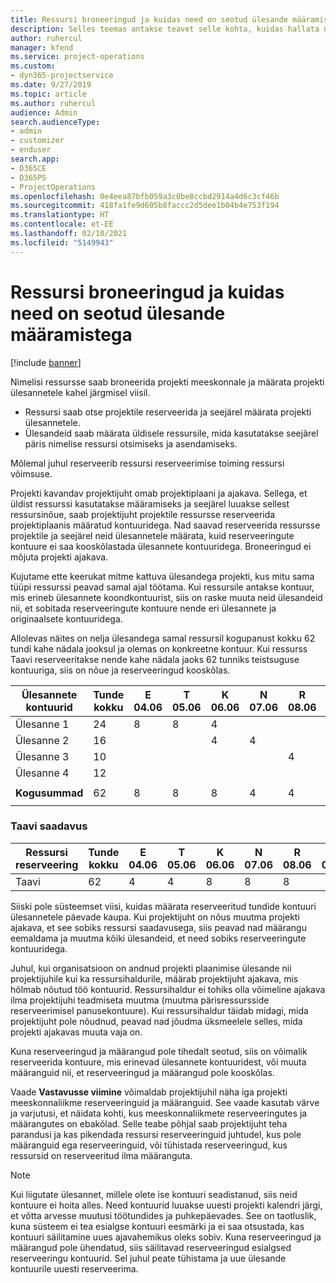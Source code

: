 ```yaml
---
title: Ressursi broneeringud ja kuidas need on seotud ülesande määramistega
description: Selles teemas antakse teavet selle kohta, kuidas hallata nimega ressursse, ressursside broneerimist ja ülesande määramist ning seda, kuidas need üksteisega seotud on.
author: ruhercul
manager: kfend
ms.service: project-operations
ms.custom:
- dyn365-projectservice
ms.date: 9/27/2019
ms.topic: article
ms.author: ruhercul
audience: Admin
search.audienceType:
- admin
- customizer
- enduser
search.app:
- D365CE
- D365PS
- ProjectOperations
ms.openlocfilehash: 0e4eea87bfb059a3c0be8ccbd2914a4d6c3cf46b
ms.sourcegitcommit: 418fa1fe9d605b8faccc2d5dee1b04b4e753f194
ms.translationtype: HT
ms.contentlocale: et-EE
ms.lasthandoff: 02/10/2021
ms.locfileid: "5149943"
---
```

# <a name="resource-bookings-and-how-they-relate-to-task-assignments"></a>Ressursi broneeringud ja kuidas need on seotud ülesande määramistega

[!include [banner](../includes/psa-now-project-operations.md)]

Nimelisi ressursse saab broneerida projekti meeskonnale ja määrata projekti ülesannetele kahel järgmisel viisil.

- Ressursi saab otse projektile reserveerida ja seejärel määrata projekti ülesannetele.
- Ülesandeid saab määrata üldisele ressursile, mida kasutatakse seejärel päris nimelise ressursi otsimiseks ja asendamiseks. 

Mõlemal juhul reserveerib ressursi reserveerimise toiming ressursi võimsuse.

Projekti kavandav projektijuht omab projektiplaani ja ajakava. Sellega, et üldist ressurssi kasutatakse määramiseks ja seejärel luuakse sellest ressursinõue, saab projektijuht projektile ressursse reserveerida projektiplaanis määratud kontuuridega. Nad saavad reserveerida ressursse projektile ja seejärel neid ülesannetele määrata, kuid reserveeringute kontuure ei saa kooskõlastada ülesannete kontuuridega. Broneeringud ei mõjuta projekti ajakava.

Kujutame ette keerukat mitme kattuva ülesandega projekti, kus mitu sama tüüpi ressurssi peavad samal ajal töötama. Kui ressursile antakse kontuur, mis erineb ülesannete koondkontuurist, siis on raske muuta neid ülesandeid nii, et sobitada reserveeringute kontuure nende eri ülesannete ja originaalsete kontuuridega.

Allolevas näites on nelja ülesandega samal ressursil kogupanust kokku 62 tundi kahe nädala jooksul ja olemas on konkreetne kontuur. Kui ressurss Taavi reserveeritakse nende kahe nädala jaoks 62 tunniks teistsuguse kontuuriga, siis on nõue ja reserveeringud kooskõlas.

| **Ülesannete kontuurid**    | **Tunde kokku** | E 04.06 | T 05.06 | K 06.06 | N 07.06 | R 08.06 | L 09.06 | P 10.06 | E 11.06 | T 12.06 | K 13.06 | N 14.06 | R 15.06 |
|----------------------|-----------------|--------|--------|--------|--------|--------|--------|---------|---------|---------|---------|---------|---------|
| Ülesanne 1               | 24              | 8      | 8      | 4      |        |        |        |         |         |         | 4       |         |         |
| Ülesanne 2               | 16              |        |        | 4      | 4      |        |        |         | 8       |         |         |         |         |
| Ülesanne 3               | 10              |        |        |        |        | 4      |        |         |         | 4       |         | 2       |         |
| Ülesanne 4               | 12              |        |        |        |        |        |        |         |         |         | 4       |         | 8       |
|                      |                 |        |        |        |        |        |        |         |         |         |         |         |         |
| **Kogusummad**           | 62              | 8      | 8      | 8      | 4      | 4      |        |         | 8       | 4       | 8       | 2       | 8       |
|                      |                 |        |        |        |        |        |        |         |         |         |         |

### <a name="bobs-availability"></a>Taavi saadavus
| **Ressursi reserveering** | **Tunde kokku** | E 04.06 | T 05.06 | K 06.06 | N 07.06 | R 08.06 | L 09.06 | P 10.06 | E 11.06 | T 12.06 | K 13.06 | N 14.06 | R 15.06 |
|------------------------|-----------------|--------|--------|--------|--------|--------|--------|---------|---------|---------|---------|---------|---------|
| Taavi                    | 62              | 4      | 4      | 8      | 8      | 8      |        |         | 4       | 4       | 8       | 8       | 6       |

Siiski pole süsteemset viisi, kuidas määrata reserveeritud tundide kontuuri ülesannetele päevade kaupa. Kui projektijuht on nõus muutma projekti ajakava, et see sobiks ressursi saadavusega, siis peavad nad määrangu eemaldama ja muutma kõiki ülesandeid, et need sobiks reserveeringute kontuuridega.

Juhul, kui organisatsioon on andnud projekti plaanimise ülesande nii projektijuhile kui ka ressursihaldurile, määrab projektijuht ajakava, mis hõlmab nõutud töö kontuurid. Ressursihaldur ei tohiks olla võimeline ajakava ilma projektijuhi teadmiseta muutma (muutma pärisressursside reserveerimisel panusekontuure). Kui ressursihaldur täidab midagi, mida projektijuht pole nõudnud, peavad nad jõudma üksmeelele selles, mida projekti ajakavas muuta vaja on.

Kuna reserveeringud ja määrangud pole tihedalt seotud, siis on võimalik reserveerida kontuure, mis erinevad ülesannete kontuuridest, või muuta määranguid nii, et reserveeringud ja määrangud pole kooskõlas.

Vaade **Vastavusse viimine** võimaldab projektijuhil näha iga projekti meeskonnaliikme reserveeringuid ja määranguid. See vaade kasutab värve ja varjutusi, et näidata kohti, kus meeskonnaliikmete reserveeringutes ja määrangutes on ebakõlad. Selle teabe põhjal saab projektijuht teha parandusi ja kas pikendada ressursi reserveeringuid juhtudel, kus pole määranguid ega reserveeringuid, või tühistada reserveeringud, kus ressursid on reserveeritud ilma määranguta.

> [!NOTE]
> Kui liigutate ülesannet, millele olete ise kontuuri seadistanud, siis neid kontuure ei hoita alles. Need kontuurid luuakse uuesti projekti kalendri järgi, et võtta arvesse muutusi töötundides ja puhkepäevades. See on taotluslik, kuna süsteem ei tea esialgse kontuuri eesmärki ja ei saa otsustada, kas kontuuri säilitamine uues ajavahemikus oleks sobiv. Kuna reserveeringud ja määrangud pole ühendatud, siis säilitavad reserveeringud esialgsed reserveeringu kontuurid. Sel juhul peate tühistama ja uue ülesande kontuurile uuesti reserveerima.

